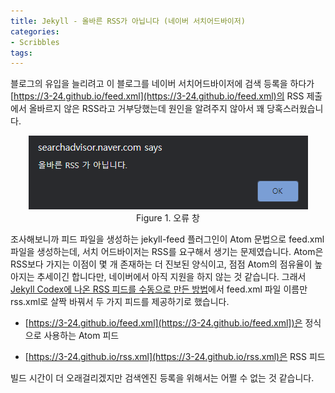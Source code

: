 ```yaml
---
title: Jekyll - 올바른 RSS가 아닙니다 (네이버 서치어드바이저)
categories:
- Scribbles
tags:
---
```


블로그의 유입을 늘리려고 이 블로그를 네이버 서치어드바이저에 검색 등록을 하다가 [https://3-24.github.io/feed.xml](https://3-24.github.io/feed.xml)의 RSS 제출에서 올바르지 않은 RSS라고 거부당했는데 원인을 알려주지 않아서 꽤 당혹스러웠습니다.

<div align='center'>
    <img src="/assets/img/search_error.png">
    <figcaption> Figure 1. 오류 창 </figcaption>
</div>

조사해보니까 피드 파일을 생성하는 jekyll-feed 플러그인이 Atom 문법으로 feed.xml 파일을 생성하는데, 서치 어드바이저는 RSS를 요구해서 생기는 문제였습니다. Atom은 RSS보다 가지는 이점이 몇 개 존재하는 더 진보된 양식이고, 점점 Atom의 점유율이 높아지는 추세이긴 합니다만, 네이버에서 아직 지원을 하지 않는 것 같습니다. 그래서 [Jekyll Codex에 나온 RSS 피드를 수동으로 만든 방법](https://jekyllcodex.org/without-plugin/rss-feed/#)에서 feed.xml 파일 이름만 rss.xml로 살짝 바꿔서 두 가지 피드를 제공하기로 했습니다.

- [https://3-24.github.io/feed.xml](https://3-24.github.io/feed.xml])은 정식으로 사용하는 Atom 피드

- [https://3-24.github.io/rss.xml](https://3-24.github.io/rss.xml)은 RSS 피드

빌드 시간이 더 오래걸리겠지만 검색엔진 등록을 위해서는 어쩔 수 없는 것 같습니다.

